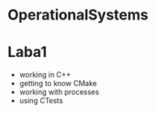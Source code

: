 # OperationalSystems
# **Laba1**

- working in C++
- getting to know CMake
- working with processes
- using CTests
